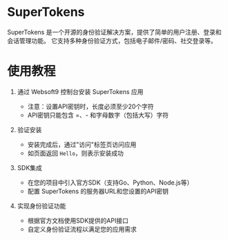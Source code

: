# SuperTokens

SuperTokens 是一个开源的身份验证解决方案，提供了简单的用户注册、登录和会话管理功能。
它支持多种身份验证方式，包括电子邮件/密码、社交登录等。

# 使用教程

1. 通过 Websoft9 控制台安装 SuperTokens 应用
    - 注意：设置API密钥时，长度必须至少20个字符
    - API密钥只能包含 =、- 和字母数字（包括大写）字符

2. 验证安装
    - 安装完成后，通过"访问"标签页访问应用
    - 如页面返回 `Hello`，则表示安装成功

3. SDK集成
    - 在您的项目中引入官方SDK（支持Go、Python、Node.js等）
    - 配置 SuperTokens 的服务器URL和您设置的API密钥

4. 实现身份验证功能
    - 根据官方文档使用SDK提供的API接口
    - 自定义身份验证流程以满足您的应用需求